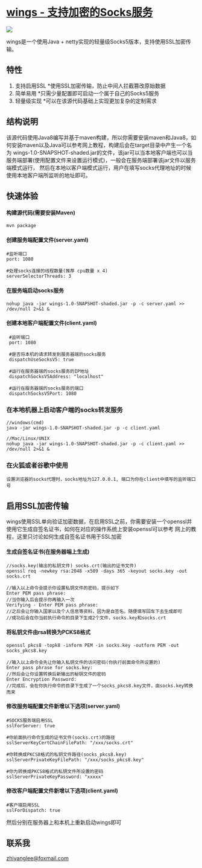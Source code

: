 [wings - 支持加密的Socks服务](https://github.com/ZhiyangLeeCN/wings)
======

<img src="https://travis-ci.org/ZhiyangLeeCN/wings.svg?branch=master">

wings是一个使用Java + netty实现的轻量级Socks5版本，支持使用SSL加密传输。

## 特性
1. 支持启用SSL
            *使用SSL加密传输，防止中间人拦截篡改原始数据
2. 简单易用
            *只需少量配置即可启动一个属于自己的Socks5服务
3. 轻量级实现
            *可以在该源代码基础上实现更加复杂的定制需求

## 结构说明
该源代码使用Java8编写并基于maven构建，所以你需要安装maven和Java8，如何安装maven以及Java可以参考网上教程，构建后会在target目录中产生一个名为
wings-1.0-SNAPSHOT-shaded.jar的文件，该jar可以当本地客户端也可以当服务端部署(使用配置文件来设置运行模式)，一般会在服务端部署该jar文件以服务端模式运行，
然后在本地以客户端模式运行，用户在填写socks代理地址的时候使用本地客户端所监听的地址即可。


## 快速体验

#### 构建源代码(需要安装Maven)
    mvn package

#### 创建服务端配置文件(server.yaml)
    #监听端口
    port: 1080

    #处理socks连接的线程数量(推荐 cpu数量 x 4)
    serverSelectorThreads: 3

#### 在服务端启动socks服务
    nohup java -jar wings-1.0-SNAPSHOT-shaded.jar -p -c server.yaml >> /dev/null 2>&1 &


#### 创建本地客户端配置文件(client.yaml)
     #监听端口
     port: 1080

     #是否将本机的请求转发到服务器端的socks服务
     dispatchUseSocksV5: true

     #运行在服务器端的socks服务的IP地址
     dispatchSocksV5Address: "localhost"

     #运行在服务器端的socks服务的端口
     dispatchSocksV5Port: 1080

### 在本地机器上启动客户端的socks转发服务
    //windows(cmd)
    java -jar wings-1.0-SNAPSHOT-shaded.jar -p -c client.yaml

    //Mac/Linux/UNIX
    nohup java -jar wings-1.0-SNAPSHOT-shaded.jar -p -c client.yaml >> /dev/null 2>&1 &


### 在火狐或者谷歌中使用
    设置浏览器的socks代理时，socks地址为127.0.0.1, 端口为你在client中填写的监听端口号



## 启用SSL加密传输

wings使用SSL单向验证加密数据，在启用SSL之前，你需要安装一个openssl并使用它生成自签名证书，如何在对应的操作系统上安装openssl可以参考
网上的教程，这里只讨论如何生成自签名证书用于SSL加密

#### 生成自签名证书(在服务器端上生成)
```shell
//socks.key(输出的私钥文件) socks.crt(输出的证书文件)
openssl req -newkey rsa:2048 -x509 -days 365 -keyout socks.key -out socks.crt

//输入以上命令会提示你设置私钥文件的密码，提示如下
Enter PEM pass phrase:
//当你输入后会提示你再输入一次
Verifying - Enter PEM pass phrase:
//之后会让你输入国家以及个人信息等资料，因为是自签名，随便填写回车下去生成即可
//成功后会在你当前执行命令的目录下生成2个文件，socks.key和socks.crt
```

#### 将私钥文件由rsa转换为PCKS8格式
```shell
openssl pkcs8 -topk8 -inform PEM -in socks.key -outform PEM -out socks_pkcs8.key

//输入以上命令会先让你输入私钥文件的访问密码(你执行前面命令所设置的)
Enter pass phrase for socks.key:
//然后会让你设置转换后新输出的秘钥文件的密码
Enter Encryption Password:
//完成后，会在你执行命令的目录下生成了一个socks_pkcs8.key文件，由socks.key转换而来
```

#### 修改服务端配置文件新增以下选项(server.yaml)
    #SOCKS服务端启用SSL
    sslForServer: true

    #你前面执行命令生成的证书文件(socks.crt)的路径
    sslServerKeyCertChainFilePath: "/xxx/socks.crt"

    #你转换成PKCS8格式的私钥文件路径(socks_pkcs8.key)
    sslServerPrivateKeyFilePath: "/xxx/socks_pkcs8.key"

    #你为转换成PKCS8格式的私钥文件所设置的密码
    sslServerPrivateKeyPassword: "xxxxx"

#### 修改客户端配置文件新增以下选项(client.yaml)
    #客户端启用SSL
    sslForDispatch: true

然后分别在服务器上和本机上重新启动wings即可

## 联系我
zhiyanglee@foxmail.com

